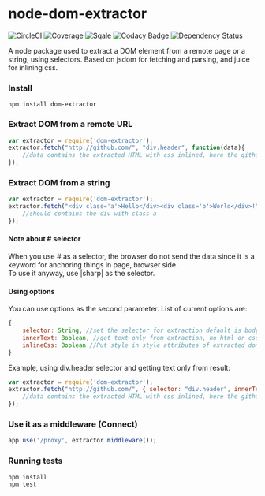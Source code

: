 node-dom-extractor
==================
[![CircleCI](https://circleci.com/gh/dial-once/node-dom-extractor/tree/master.svg?style=svg)](https://circleci.com/gh/dial-once/node-dom-extractor/tree/master)
[![Coverage](http://badges.dialonce.io/?resource=node-dom-extractor&metrics=coverage)](http://sonar.dialonce.io/overview/coverage?id=node-dom-extractor)
[![Sqale](http://badges.dialonce.io/?resource=node-dom-extractor&metrics=sqale_rating)](http://sonar.dialonce.io/overview/debt?id=node-dom-extractor)
[![Codacy Badge](https://img.shields.io/codacy/3e4f92342e704e48a14f24b235c94935.svg)](https://www.codacy.com/public/dialonce/node-dom-extractor)
[![Dependency Status](https://david-dm.org/dial-once/node-dom-extractor.svg)](https://david-dm.org/dial-once/node-dom-extractor)


A node package used to extract a DOM element from a remote page or a string, using selectors. Based on jsdom for fetching and parsing, and juice for inlining css.

### Install

    npm install dom-extractor

### Extract DOM from a remote URL
```js
var extractor = require('dom-extractor');
extractor.fetch("http://github.com/", "div.header", function(data){
	//data contains the extracted HTML with css inlined, here the github header
});
```

### Extract DOM from a string
```js
var extractor = require('dom-extractor');
extractor.fetch("<div class='a'>Hello</div><div class='b'>World</div>!", ".a", function(data){
	//should contains the div with class a
});
```

#### Note about # selector
When you use # as a selector, the browser do not send the data since it is a keyword for anchoring things in page, browser side.  
To use it anyway, use |sharp| as the selector.

#### Using options
You can use options as the second parameter. List of current options are:

```js
{
	selector: String, //set the selector for extraction default is body
	innerText: Boolean, //get text only from extraction, no html or css default is false
	inlineCss: Boolean //Put style in style attributes of extracted dom default is true
}
```

Example, using div.header selector and getting text only from result:
```js
var extractor = require('dom-extractor');
extractor.fetch("http://github.com/", { selector: "div.header", innerText: true }, function(data){
	//data contains the extracted HTML with css inlined, here the github header
});
```

### Use it as a middleware (Connect)
```js
app.use('/proxy', extractor.middleware());
```

### Running tests
```
npm install
npm test
```
